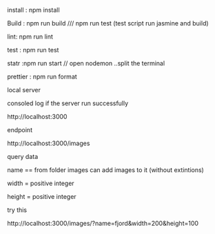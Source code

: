 install : npm install



Build : npm run build /// npm run test (test script run jasmine and build)



lint: npm run lint



test : npm run test


statr :npm run start // open nodemon ..split the terminal



prettier : npm run format


local server


consoled log if the server run successfully


http://localhost:3000

endpoint 


http://localhost:3000/images

query data


name == from folder images can add images to it (without extintions)


width = positive integer



height = positive integer

try this



http://localhost:3000/images/?name=fjord&width=200&height=100